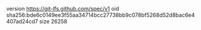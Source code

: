 version https://git-lfs.github.com/spec/v1
oid sha256:bde6c0149ee3f55aa34714bcc27738bb9c078bf5268d52d8bac6e4407ad24cd7
size 26258
